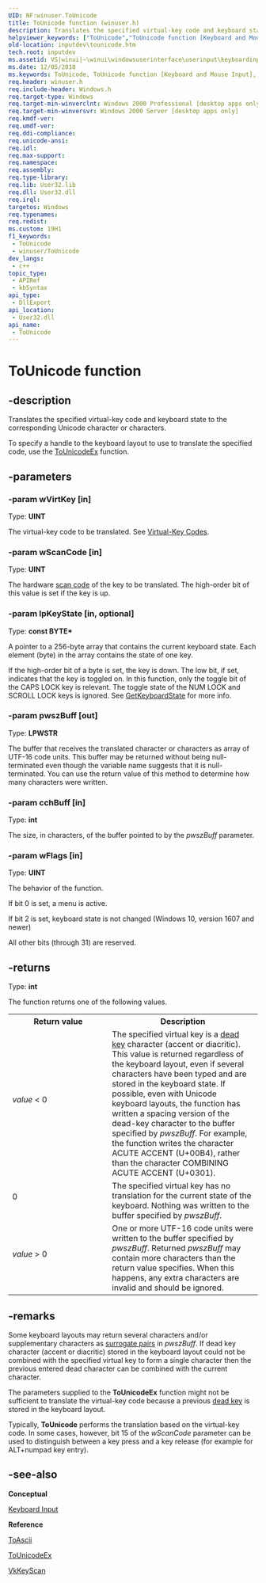 ```yaml
---
UID: NF:winuser.ToUnicode
title: ToUnicode function (winuser.h)
description: Translates the specified virtual-key code and keyboard state to the corresponding Unicode character or characters. (ToUnicode)
helpviewer_keywords: ["ToUnicode","ToUnicode function [Keyboard and Mouse Input]","_win32_ToUnicode","_win32_tounicode_cpp","inputdev.tounicode","winui._win32_tounicode","winuser/ToUnicode"]
old-location: inputdev\tounicode.htm
tech.root: inputdev
ms.assetid: VS|winui|~\winui\windowsuserinterface\userinput\keyboardinput\keyboardinputreference\keyboardinputfunctions\tounicode.htm
ms.date: 12/05/2018
ms.keywords: ToUnicode, ToUnicode function [Keyboard and Mouse Input], _win32_ToUnicode, _win32_tounicode_cpp, inputdev.tounicode, winui._win32_tounicode, winuser/ToUnicode
req.header: winuser.h
req.include-header: Windows.h
req.target-type: Windows
req.target-min-winverclnt: Windows 2000 Professional [desktop apps only]
req.target-min-winversvr: Windows 2000 Server [desktop apps only]
req.kmdf-ver: 
req.umdf-ver: 
req.ddi-compliance: 
req.unicode-ansi: 
req.idl: 
req.max-support: 
req.namespace: 
req.assembly: 
req.type-library: 
req.lib: User32.lib
req.dll: User32.dll
req.irql: 
targetos: Windows
req.typenames: 
req.redist: 
ms.custom: 19H1
f1_keywords:
 - ToUnicode
 - winuser/ToUnicode
dev_langs:
 - c++
topic_type:
 - APIRef
 - kbSyntax
api_type:
 - DllExport
api_location:
 - User32.dll
api_name:
 - ToUnicode
---
```


# ToUnicode function


## -description

Translates the specified virtual-key code and keyboard state to the corresponding Unicode character or characters.

To specify a handle to the keyboard layout to use to translate the specified code, use the <a href="/windows/desktop/api/winuser/nf-winuser-tounicodeex">ToUnicodeEx</a> function.

## -parameters

### -param wVirtKey [in]

Type: <b>UINT</b>

The virtual-key code to be translated. See <a href="/windows/desktop/inputdev/virtual-key-codes">Virtual-Key Codes</a>.

### -param wScanCode [in]

Type: <b>UINT</b>

The hardware <a href="/windows/win32/inputdev/about-keyboard-input#scan-codes">scan code</a> of the key to be translated. The high-order bit of this value is set if the key is up.

### -param lpKeyState [in, optional]

Type: <b>const BYTE*</b>

A pointer to a 256-byte array that contains the current keyboard state. Each element (byte) in the array contains the state of one key.

If the high-order bit of a byte is set, the key is down. The low bit, if set, indicates that the key is toggled on. In this function, only the toggle bit of the CAPS LOCK key is relevant. The toggle state of the NUM LOCK and SCROLL LOCK keys is ignored. See <a href="/windows/win32/api/winuser/nf-winuser-getkeyboardstate">GetKeyboardState</a> for more info.

### -param pwszBuff [out]

Type: <b>LPWSTR</b>

The buffer that receives the translated character or characters as array of UTF-16 code units. This buffer may be returned without being null-terminated even though the variable name suggests that it is null-terminated. You can use the return value of this method to determine how many characters were written.

### -param cchBuff [in]

Type: <b>int</b>

The size, in characters, of the buffer pointed to by the <i>pwszBuff</i> parameter.

### -param wFlags [in]

Type: <b>UINT</b>

The behavior of the function. 


If bit 0 is set, a menu is active. 


If bit 2 is set, keyboard state is not changed (Windows 10, version 1607 and newer)

All other bits (through 31) are reserved.

## -returns

Type: <b>int</b>

The function returns one of the following values.

<table>
<tr>
<th>Return value</th>
<th>Description</th>
</tr>
<tr>
<td width="40%">
<dl>
<dt><i>value</i> < 0 </dt>
</dl>
</td>
<td width="60%">
The specified virtual key is a <a href="/windows/win32/inputdev/about-keyboard-input#dead-character-messages">dead key</a> character (accent or diacritic). This value is returned regardless of the keyboard layout, even if several characters have been typed and are stored in the keyboard state. If possible, even with Unicode keyboard layouts, the function has written a spacing version of the dead-key character to the buffer specified by <i>pwszBuff</i>. For example, the function writes the character ACUTE ACCENT (U+00B4), rather than the character COMBINING ACUTE ACCENT (U+0301).

</td>
</tr>
<tr>
<td width="40%">
<dl>
<dt>0</dt>
</dl>
</td>
<td width="60%">
The specified virtual key has no translation for the current state of the keyboard. Nothing was written to the buffer specified by <i>pwszBuff</i>.

</td>
</tr>
<tr>
<td width="40%">
<dl>
<dt><i>value</i> > 0 </dt>
</dl>
</td>
<td width="60%">
One or more UTF-16 code units were written to the buffer specified by <i>pwszBuff</i>. Returned <i>pwszBuff</i> may contain more characters than the return value specifies. When this happens, any extra characters are invalid and should be ignored.

</td>
</tr>
</table>

## -remarks

Some keyboard layouts may return several characters and/or supplementary characters as <a href="/windows/win32/intl/surrogates-and-supplementary-characters">surrogate pairs</a> in <i>pwszBuff</i>. If dead key character (accent or diacritic) stored in the keyboard layout could not be combined with the specified virtual key to form a single character then the previous entered dead character can be combined with the current character.

The parameters supplied to the <b>ToUnicodeEx</b> function might not be sufficient to translate the virtual-key code because a previous <a href="/windows/win32/inputdev/about-keyboard-input#dead-character-messages">dead key</a> is stored in the keyboard layout.

Typically, <b>ToUnicode</b> performs the translation based on the virtual-key code. In some cases, however, bit 15 of the <i>wScanCode</i> parameter can be used to distinguish between a key press and a key release (for example for ALT+numpad key entry).

## -see-also

<b>Conceptual</b>



<a href="/windows/desktop/inputdev/keyboard-input">Keyboard Input</a>



<b>Reference</b>



<a href="/windows/desktop/api/winuser/nf-winuser-toascii">ToAscii</a>



<a href="/windows/desktop/api/winuser/nf-winuser-tounicodeex">ToUnicodeEx</a>



<a href="/windows/desktop/api/winuser/nf-winuser-vkkeyscana">VkKeyScan</a>

